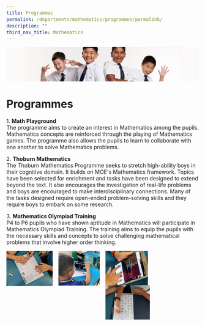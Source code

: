 ```yaml
---
title: Programmes
permalink: /departments/mathematics/programmes/permalink/
description: ""
third_nav_title: Mathematics
---
```

![](/images/Sub-banner2.jpg)

Programmes
==========

1\. **Math Playground**<br>
The programme aims to create an interest in Mathematics among the pupils. Mathematics concepts are reinforced through the playing of Mathematics games. The programme also allows the pupils to learn to collaborate with one another to solve Mathematics problems.
	
 2\. **Thoburn Mathematics**<br>
The Thoburn Mathematics Programme seeks to stretch high-ability boys in their cognitive domain. It builds on MOE's Mathematics framework. Topics have been selected for enrichment and tasks have been designed to extend beyond the text. It also encourages the investigation of real-life problems and boys are encouraged to make interdisciplinary connections. Many of the tasks designed require open-ended problem-solving skills and they require boys to embark on some research.

3\. **Mathematics Olympiad Training**<br>
P4 to P6 pupils who have shown aptitude in Mathematics will participate in Mathematics Olympiad Training. The training aims to equip the pupils with the necessary skills and concepts to solve challenging mathematical problems that involve higher order thinking.

<img src="/images/math1.jpg" style="width:24%;margin-right:15px;" align = "left">
<img src="/images/math2.jpg" style="width:21.5%;margin-right:15px;" align = "left">
<img src="/images/math3.jpg" style="width:22%;margin-right:15px;" align = "left">
<img src="/images/math4.jpg" style="width:23%;margin-right:15px;" align = "left">

<br clear="left">
